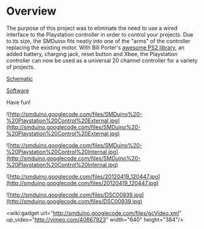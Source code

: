 # Overview #
The purpose of this project was to eliminate the need to use a wired interface to the Playstation controller in order to control your projects. Due to its size, the SMDuino fits neatly into one of the "arms" of the controller replacing the existing motor. With Bill Porter's [awesome PS2 library](http://www.billporter.info/playstation-2-controller-arduino-library-v1-0/), an added battery, charging jack, reset button and Xbee, the Playstation controller can now be used as a universal 20 channel controller for a variety of projects.

[Schematic](http://smduino.googlecode.com/files/SMDuino%20-%20Playstation%20Control.pdf)

[Software](http://smduino.googlecode.com/files/SMDuino%20-%20PS2%20Control%20Software%20-%20042312.zip)

Have fun!

![http://smduino.googlecode.com/files/SMDuino%20-%20Playstation%20Control%20External.jpg](http://smduino.googlecode.com/files/SMDuino%20-%20Playstation%20Control%20External.jpg)

![http://smduino.googlecode.com/files/SMDuino%20-%20Playstation%20Control%20Internal.jpg](http://smduino.googlecode.com/files/SMDuino%20-%20Playstation%20Control%20Internal.jpg)

![http://smduino.googlecode.com/files/20120419_120447.jpg](http://smduino.googlecode.com/files/20120419_120447.jpg)

![http://smduino.googlecode.com/files/DSC00939.jpg](http://smduino.googlecode.com/files/DSC00939.jpg)

<wiki:gadget url="http://smduino.googlecode.com/files/gcVideo.xml" up\_video="http://vimeo.com/40667923" width="640" height="384"/>